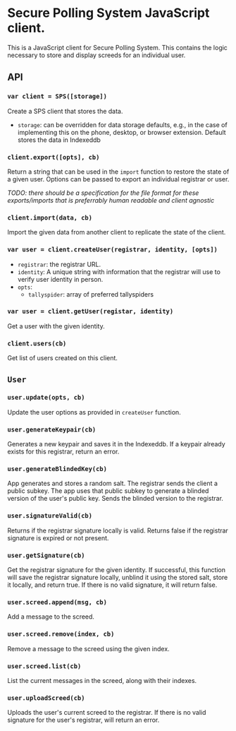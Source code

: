 # Secure Polling System JavaScript client.

This is a JavaScript client for Secure Polling System. This contains the logic necessary to store and display screeds for an individual user.

## API

### ```var client = SPS([storage])```

Create a SPS client that stores the data.

* `storage`: can be overridden for data storage defaults, e.g., in the case of implementing this on the phone, desktop, or browser extension. Default stores the data in Indexeddb

### ```client.export([opts], cb)```

Return a string that can be used in the `import` function to restore the state of a given user. Options can be passed to export an individual registrar or user.

*TODO: there should be a specification for the file format for these exports/imports that is preferrably human readable and client agnostic*

### ```client.import(data, cb)```

Import the given data from another client to replicate the state of the client.

### ```var user = client.createUser(registrar, identity, [opts])```

* `registrar`: the registrar URL.
* `identity`: A unique string with information that the registrar will use to verify user identity in person.
* `opts`:
  * `tallyspider`: array of preferred tallyspiders

### ```var user = client.getUser(registar, identity)```

Get a user with the given identity.

### ```client.users(cb)```

Get list of users created on this client.

## `User`

### ```user.update(opts, cb)```

Update the user options as provided in `createUser` function.

### ```user.generateKeypair(cb)```

Generates a new keypair and saves it in the Indexeddb. If a keypair already exists for this registrar, return an error.

### ```user.generateBlindedKey(cb)```

App generates and stores a random salt. The registrar sends the client a public subkey. The app uses that public subkey to generate a blinded version of the user's public key. Sends the blinded version to the registrar.

### ```user.signatureValid(cb)```

Returns if the registrar signature locally is valid. Returns false if the registrar signature is expired or not present.

### ```user.getSignature(cb)```

Get the registrar signature for the given identity. If successful, this function will save the registrar signature locally, unblind it using the stored salt, store it locally, and return true. If there is no valid signature, it will return false.

### ```user.screed.append(msg, cb)```

Add a message to the screed.

### ```user.screed.remove(index, cb)```

Remove a message to the screed using the given index.

### ```user.screed.list(cb)```

List the current messages in the screed, along with their indexes.

### ```user.uploadScreed(cb)```

Uploads the user's current screed to the registrar. If there is no valid signature for the user's registrar, will return an error.
